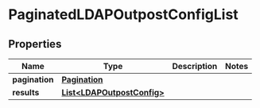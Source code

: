 

# PaginatedLDAPOutpostConfigList


## Properties

| Name | Type | Description | Notes |
|------------ | ------------- | ------------- | -------------|
|**pagination** | [**Pagination**](Pagination.md) |  |  |
|**results** | [**List&lt;LDAPOutpostConfig&gt;**](LDAPOutpostConfig.md) |  |  |



